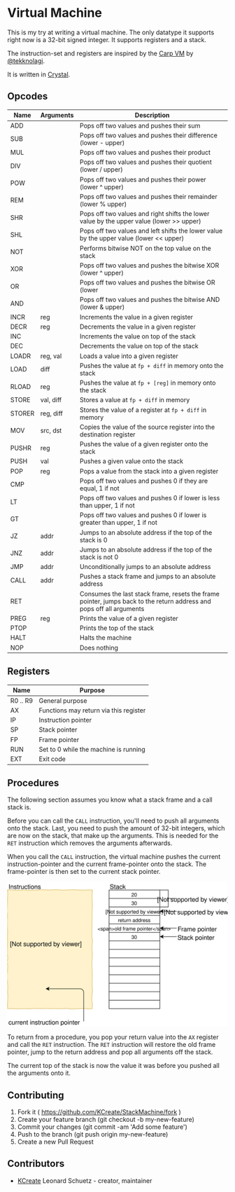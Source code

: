 # Virtual Machine

This is my try at writing a virtual machine. The only datatype it supports right now is a 32-bit signed integer.
It supports registers and a stack.

The instruction-set and registers are inspired by the [Carp VM](https://github.com/tekknolagi/carp) by [@tekknolagi](https://github.com/tekknolagi).

It is written in [Crystal](https://crystal-lang.org).

## Opcodes

| Name   | Arguments | Description                                                                                                          |
|--------|-----------|----------------------------------------------------------------------------------------------------------------------|
| ADD    |           | Pops off two values and pushes their sum                                                                             |
| SUB    |           | Pops off two values and pushes their difference (lower - upper)                                                      |
| MUL    |           | Pops off two values and pushes their product                                                                         |
| DIV    |           | Pops off two values and pushes their quotient (lower / upper)                                                        |
| POW    |           | Pops off two values and pushes their power (lower ^ upper)                                                           |
| REM    |           | Pops off two values and pushes their remainder (lower % upper)                                                       |
| SHR    |           | Pops off two values and right shifts the lower value by the upper value (lower >> upper)                             |
| SHL    |           | Pops off two values and left shifts the lower value by the upper value (lower << upper)                              |
| NOT    |           | Performs bitwise NOT on the top value on the stack                                                                   |
| XOR    |           | Pops off two values and pushes the bitwise XOR (lower ^ upper)                                                       |
| OR     |           | Pops off two values and pushes the bitwise OR (lower | upper)                                                        |
| AND    |           | Pops off two values and pushes the bitwise AND (lower & upper)                                                       |
| INCR   | reg       | Increments the value in a given register                                                                             |
| DECR   | reg       | Decrements the value in a given register                                                                             |
| INC    |           | Increments the value on top of the stack                                                                             |
| DEC    |           | Decrements the value on top of the stack                                                                             |
| LOADR  | reg, val  | Loads a value into a given register                                                                                  |
| LOAD   | diff      | Pushes the value at `fp + diff` in memory onto the stack                                                             |
| RLOAD  | reg       | Pushes the value at `fp + [reg]` in memory onto the stack                                                            |
| STORE  | val, diff | Stores a value at `fp + diff` in memory                                                                              |
| STORER | reg, diff | Stores the value of a register at `fp + diff` in memory                                                              |
| MOV    | src, dst  | Copies the value of the source register into the destination register                                                |
| PUSHR  | reg       | Pushes the value of a given register onto the stack                                                                  |
| PUSH   | val       | Pushes a given value onto the stack                                                                                  |
| POP    | reg       | Pops a value from the stack into a given register                                                                    |
| CMP    |           | Pops off two values and pushes 0 if they are equal, 1 if not                                                         |  
| LT     |           | Pops off two values and pushes 0 if lower is less than upper, 1 if not                                               |  
| GT     |           | Pops off two values and pushes 0 if lower is greater than upper, 1 if not                                            |  
| JZ     | addr      | Jumps to an absolute address if the top of the stack is 0                                                            |  
| JNZ    | addr      | Jumps to an absolute address if the top of the stack is not 0                                                        |  
| JMP    | addr      | Unconditionally jumps to an absolute address                                                                         |  
| CALL   | addr      | Pushes a stack frame and jumps to an absolute address                                                                |
| RET    |           | Consumes the last stack frame, resets the frame pointer, jumps back to the return address and pops off all arguments |
| PREG   | reg       | Prints the value of a given register                                                                                 |
| PTOP   |           | Prints the top of the stack                                                                                          |
| HALT   |           | Halts the machine                                                                                                    |
| NOP    |           | Does nothing                                                                                                         |

## Registers

| Name     | Purpose                                |
|----------|----------------------------------------|
| R0 .. R9 | General purpose                        |
| AX       | Functions may return via this register |
| IP       | Instruction pointer                    |
| SP       | Stack pointer                          |
| FP       | Frame pointer                          |
| RUN      | Set to 0 while the machine is running  |
| EXT      | Exit code                              |

## Procedures

The following section assumes you know what a stack frame and a call stack is.

Before you can call the `CALL` instruction, you'll need to push all arguments onto the stack.
Last, you need to push the amount of 32-bit integers, which are now on the stack, that make up the arguments.
This is needed for the `RET` instruction which removes the arguments afterwards.

When you call the `CALL` instruction, the virtual machine pushes the current instruction-pointer
and the current frame-pointer onto the stack. The frame-pointer is then set to the current stack pointer.

![Stack frame](docs/stack-frame.svg)

To return from a procedure, you pop your return value into the `AX` register and call the `RET` instruction.
The `RET` instruction will restore the old frame pointer, jump to the return address and pop all arguments off the stack.

The current top of the stack is now the value it was before you pushed all the arguments onto it.

## Contributing

1. Fork it ( https://github.com/KCreate/StackMachine/fork )
2. Create your feature branch (git checkout -b my-new-feature)
3. Commit your changes (git commit -am 'Add some feature')
4. Push to the branch (git push origin my-new-feature)
5. Create a new Pull Request

## Contributors

- [KCreate](https://github.com/KCreate) Leonard Schuetz - creator, maintainer
